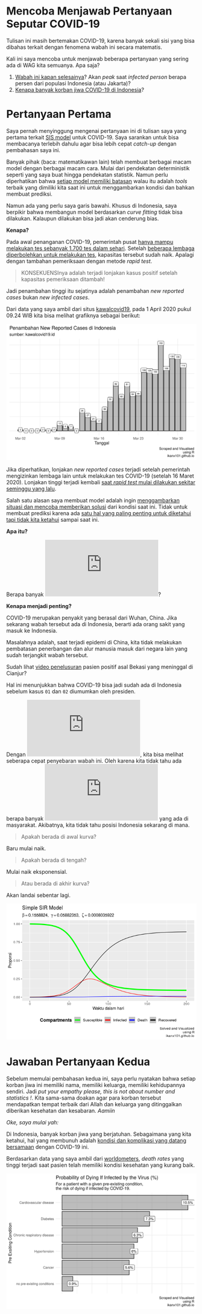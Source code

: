 Mencoba Menjawab Pertanyaan Seputar COVID-19
================

Tulisan ini masih bertemakan COVID-19, karena banyak sekali sisi yang
bisa dibahas terkait dengan fenomena wabah ini secara matematis.

Kali ini saya mencoba untuk menjawab beberapa pertanyaan yang sering ada
di WAG kita semuanya. Apa saja?

1.  [Wabah ini kapan
    selesainya](https://ikanx101.github.io/blog/covid/#pertanyaan-yang-sering-muncul)?
    Akan *peak* saat *infected person* berapa persen dari populasi
    Indonesia (atau Jakarta)?
2.  [Kenapa banyak korban jiwa COVID-19 di
    Indonesia](https://ikanx101.github.io/blog/sir-covid/#kenapa-mortality-rate-di-indonesia-tinggi)?

# Pertanyaan Pertama

Saya pernah menyinggung mengenai pertanyaan ini di tulisan saya yang
pertama terkait [SIS model](https://ikanx101.github.io/blog/covid/)
untuk COVID-19. Saya sarankan untuk bisa membacanya terlebih dahulu agar
bisa lebih cepat *catch-up* dengan pembahasan saya ini.

Banyak pihak (baca: matematikawan lain) telah membuat berbagai macam
model dengan berbagai macam cara. Mulai dari pendekatan deterministik
seperti yang saya buat hingga pendekatan statistik. Namun perlu
diperhatikan bahwa [setiap model memiliki
batasan](https://passingthroughresearcher.wordpress.com/2018/04/08/kenapa-sih-harus-belajar-sains/)
walau itu adalah *tools* terbaik yang dimiliki kita saat ini untuk
menggambarkan kondisi dan bahkan membuat prediksi.

Namun ada yang perlu saya garis bawahi. Khusus di Indonesia, saya
berpikir bahwa membangun model berdasarkan *curve fitting* tidak bisa
dilakukan. Kalaupun dilakukan bisa jadi akan cenderung bias.

**Kenapa?**

Pada awal penanganan COVID-19, pemerintah pusat [hanya mampu melakukan
tes sebanyak 1.700 tes dalam
sehari](https://tirto.id/siapkah-pemerintah-hadapi-pandemi-corona-covid-19-eFqf).
Setelah [beberapa lembaga diperbolehkan untuk melakukan
tes](https://katadata.co.id/berita/2020/03/16/unair-dan-eijkman-jadi-laboratorium-corona-berapa-lama-hasil-tesnya),
kapasitas tersebut sudah naik. Apalagi dengan tambahan pemeriksaan
dengan metode *rapid test*.

> KONSEKUENSInya adalah terjadi lonjakan kasus positif setelah kapasitas
> pemeriksaan ditambah\!

Jadi penambahan tinggi itu sejatinya adalah penambahan *new reported
cases* bukan *new infected cases*.

Dari data yang saya ambil dari situs
[kawalcovid19](https://kawalcovid19.blob.core.windows.net/viz/statistik_harian.html),
pada 1 April 2020 pukul 09.24 WIB kita bisa melihat grafiknya sebagai
berikut:

<img src="covid-real_files/figure-gfm/unnamed-chunk-1-1.png" width="672" />

Jika diperhatikan, lonjakan *new reported cases* terjadi setelah
pemerintah mengizinkan lembaga lain untuk melakukan tes COVID-19
(setelah 16 Maret 2020). Lonjakan tinggi terjadi kembali [saat *rapid
test* mulai dilakukan sekitar seminggu yang
lalu](https://katadata.co.id/berita/2020/03/20/deteksi-corona-pemerintah-mulai-lakukan-rapid-test-hari-ini).

Salah satu alasan saya membuat model adalah ingin [menggambarkan situasi
dan mencoba memberikan
solusi](https://ikanx101.github.io/blog/covid/#kesimpulan) dari kondisi
saat ini. Tidak untuk membuat prediksi karena ada [satu hal yang paling
penting untuk diketahui tapi tidak kita
ketahui](https://ikanx101.github.io/blog/covid/#mengetahui-angka-pasti-)
sampai saat ini.

**Apa itu?**

Berapa banyak ![I0](https://latex.codecogs.com/png.latex?I0 "I0")?

**Kenapa menjadi penting?**

COVID-19 merupakan penyakit yang berasal dari Wuhan, China. Jika
sekarang wabah tersebut ada di Indonesia, berarti ada orang sakit yang
masuk ke Indonesia.

Masalahnya adalah, saat terjadi epidemi di China, kita tidak melakukan
pembatasan penerbangan dan alur manusia masuk dari negara lain yang
sudah terjangkit wabah tersebut.

Sudah lihat [video
penelusuran](https://www.narasi.tv/buka-mata/ceroboh-di-cianjur-jejak-buram-pemerintah-menangani-pandemi-covid-19)
pasien positif asal Bekasi yang meninggal di Cianjur?

Hal ini menunjukkan bahwa COVID-19 bisa jadi sudah ada di Indonesia
sebelum kasus `01` dan `02` diumumkan oleh presiden.

Dengan ![I0](https://latex.codecogs.com/png.latex?I0 "I0"), kita bisa
melihat seberapa cepat penyebaran wabah ini. Oleh karena kita tidak tahu
ada berapa banyak ![I0](https://latex.codecogs.com/png.latex?I0 "I0")
yang ada di masyarakat. Akibatnya, kita tidak tahu posisi Indonesia
sekarang di mana.

> Apakah berada di awal kurva?

Baru mulai naik.

> Apakah berada di tengah?

Mulai naik eksponensial.

> Atau berada di akhir kurva?

Akan landai sebentar
lagi.

![](https://raw.githubusercontent.com/ikanx101/belajaR/master/Bukan%20Infografis/covid%20sir%20new/posting_files/figure-gfm/unnamed-chunk-4-1.png)<!-- -->

# Jawaban Pertanyaan Kedua

Sebelum memulai pembahasan kedua ini, saya perlu nyatakan bahwa setiap
korban jiwa ini memiliki nama, memiliki keluarga, memiliki kehidupannya
sendiri. Jadi *put your empathy please, this is not about number and
statistics \!*. Kita sama-sama doakan agar para korban tersebut
mendapatkan tempat terbaik dari Allah dan keluarga yang ditinggalkan
diberikan kesehatan dan kesabaran. *Aamiin*

*Oke, saya mulai yah:*

Di Indonesia, banyak korban jiwa yang berjatuhan. Sebagaimana yang kita
ketahui, hal yang membunuh adalah [kondisi dan komplikasi yang datang
bersamaan](https://www.kompas.com/sains/read/2020/03/28/180000523/angka-kematian-akibat-virus-corona-di-indonesia-tinggi-apa-sebabnya-?page=all#page3)
dengan COVID-19 ini.

Berdasarkan data yang saya ambil dari
[worldometers](https://www.worldometers.info/coronavirus/coronavirus-age-sex-demographics/#pre-existing-conditions),
*death rates* yang tinggi terjadi saat pasien telah memiliki kondisi
kesehatan yang kurang
baik.

<img src="covid-real_files/figure-gfm/unnamed-chunk-3-1.png" width="672" />
